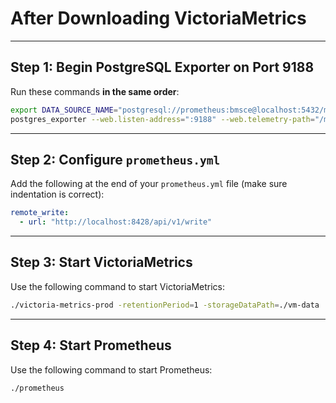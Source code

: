 # After Downloading VictoriaMetrics

---

## Step 1: Begin PostgreSQL Exporter on Port 9188

Run these commands **in the same order**:

```bash
export DATA_SOURCE_NAME="postgresql://prometheus:bmsce@localhost:5432/mydb?sslmode=disable"
postgres_exporter --web.listen-address=":9188" --web.telemetry-path="/metrics"
```

---

## Step 2: Configure `prometheus.yml`

Add the following at the end of your `prometheus.yml` file (make sure indentation is correct):

```yaml
remote_write:
  - url: "http://localhost:8428/api/v1/write"
```

---

## Step 3: Start VictoriaMetrics

Use the following command to start VictoriaMetrics:

```bash
./victoria-metrics-prod -retentionPeriod=1 -storageDataPath=./vm-data
```

---

## Step 4: Start Prometheus

Use the following command to start Prometheus:

```bash
./prometheus
```
